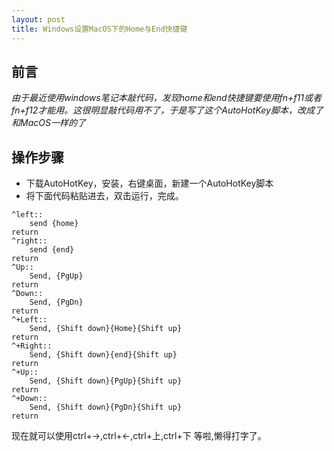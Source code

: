 ```yaml
---
layout: post
title: Windows设置MacOS下的Home与End快捷键
---
```


## 前言
*由于最近使用windows笔记本敲代码，发现home和end快捷键要使用fn+f11或者fn+f12才能用。这很明显敲代码用不了，于是写了这个AutoHotKey脚本，改成了和MacOS一样的了*
## 操作步骤
* 下载AutoHotKey，安装，右键桌面，新建一个AutoHotKey脚本
* 将下面代码粘贴进去，双击运行，完成。
```
^left::
    send {home}
return
^right::
    send {end}
return
^Up::
    Send, {PgUp}
return
^Down::
    Send, {PgDn}
return
^+Left::
    Send, {Shift down}{Home}{Shift up}
return
^+Right::
    Send, {Shift down}{end}{Shift up}
return
^+Up::
    Send, {Shift down}{PgUp}{Shift up}
return
^+Down::
    Send, {Shift down}{PgDn}{Shift up}
return
```

现在就可以使用ctrl+->,ctrl+<-,ctrl+上,ctrl+下 等啦,懒得打字了。